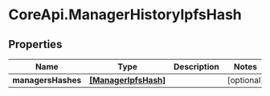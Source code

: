 # CoreApi.ManagerHistoryIpfsHash

## Properties
Name | Type | Description | Notes
------------ | ------------- | ------------- | -------------
**managersHashes** | [**[ManagerIpfsHash]**](ManagerIpfsHash.md) |  | [optional] 


